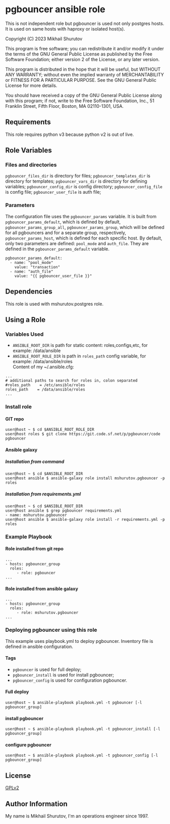 pgbouncer ansible role
=========

This is not independent role but pgbouncer is used not only postgres hosts. It is used on same hosts with haproxy or isolated host(s).

Copyright (C) 2023  Mikhail Shurutov

This program is free software; you can redistribute it and/or
modify it under the terms of the GNU General Public License
as published by the Free Software Foundation; either version 2
of the License, or any later version.

This program is distributed in the hope that it will be useful,
but WITHOUT ANY WARRANTY; without even the implied warranty of
MERCHANTABILITY or FITNESS FOR A PARTICULAR PURPOSE.  See the
GNU General Public License for more details.

You should have received a copy of the GNU General Public License
along with this program; if not, write to the Free Software
Foundation, Inc., 51 Franklin Street, Fifth Floor, Boston, MA  02110-1301, USA.

Requirements
------------

This role requires python v3 because python v2 is out of live.

Role Variables
--------------

### Files and directories
`pgbouncer_files_dir` is directory for files;
`pgbouncer_templates_dir` is directory for templates;
`pgbouncer_vars_dir` is directory for defining variables;
`pgbouncer_config_dir` is config directory;
`pgbouncer_config_file` is config file;
`pgbouncer_user_file` is auth file;

### Parameters
The configuration file uses the `pgbouncer_params` variable. It is built from `pgbouncer_params_default`, which is defined by default, `pgbouncer_params_group_all`, `pgbouncer_params_group`, which will be defined for all pgbouncers and for a separate group, respectively, `pgbouncer_params_host`, which is defined for each specific host.
By default, only two parameters are defined: `pool_mode` and `auth_file`.
They are defined in the `pgbouncer_params_default` variable.
```
pgbouncer_params_default:
  - name: "pool_mode"
    value: "transaction"
  - name: "auth_file"
    value: "{{ pgbouncer_user_file }}"
```

Dependencies
------------

This role is used with mshurutov.postgres role.

Using a Role
----------------

### Variables Used

* `ANSIBLE_ROOT_DIR` is path for static content: roles,configs,etc, for example: /data/ansible
* `ANSIBLE_ROOT_ROLE_DIR` is path in `roles_path` config variable, for example: /data/ansible/roles  
Content of my ~/.ansible.cfg:
```
...
# additional paths to search for roles in, colon separated
#roles_path    = /etc/ansible/roles
roles_path    = /data/ansible/roles
...
```

### Install role
#### GIT repo

    user@host ~ $ cd $ANSIBLE_ROOT_ROLE_DIR
    user@host roles $ git clone https://git.code.sf.net/p/pgbouncer/code pgbouncer

#### Ansible galaxy
##### Installation from command

    user@host ~ $ cd $ANSIBLE_ROOT_DIR
    user@host ansible $ ansible-galaxy role install mshurutov.pgbouncer -p roles

##### Installation from requirements.yml

    user@host ~ $ cd $ANSIBLE_ROOT_DIR
    user@host ansible $ grep pgbouncer requirements.yml
    - name: mshurutov.pgbouncer
    user@host ansible $ ansible-galaxy role install -r requirements.yml -p roles

### Example Playbook

#### Role installed from git repo

    ...
    - hosts: pgbouncer_group
      roles:
         - role: pgbouncer
    ...

#### Role installed from ansible galaxy

    ...
    - hosts: pgbouncer_group
      roles:
         - role: mshurutov.pgbouncer
    ...

### Deploying pgbouncer using this role

This example uses playbook.yml to deploy pgbouncer. Inventory file is defined in ansible configuration.

#### Tags

* `pgbouncer` is used for full deploy;
* `pgbouncer_install` is used for install pgbouncer;
* `pgbouncer_config` is used for configuration pgbouncer.

#### Full deploy

```
user@host ~ $ ansible-playbook playbook.yml -t pgbouncer [-l pgbouncer_group]
```

#### install pgbouncer 

```
user@host ~ $ ansible-playbook playbook.yml -t pgbouncer_install [-l pgbouncer_group]
```

#### configure pgbouncer

```
user@host ~ $ ansible-playbook playbook.yml -t pgbouncer_config [-l pgbouncer_group]
```

License
-------

[GPLv2](https://www.gnu.org/licenses/old-licenses/gpl-2.0.txt)

Author Information
------------------

My name is Mikhail Shurutov, I'm an operations engineer since 1997.
